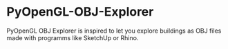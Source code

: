 # PyOpenGL-OBJ-Explorer
PyOpenGL OBJ Explorer is inspired to let you explore buildings as OBJ files made with programms like SketchUp or Rhino.
